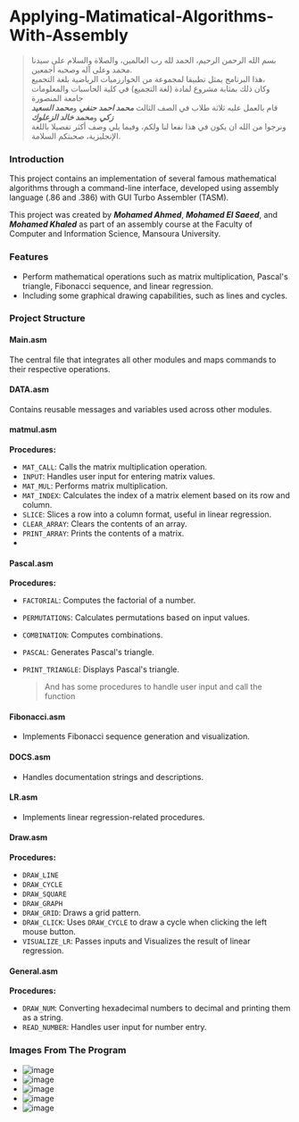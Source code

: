# Applying-Matimatical-Algorithms-With-Assembly


> بسم الله الرحمن الرحيم، الحمد لله رب العالمين، والصلاة والسلام على سيدنا محمد وعلى آله وصحبه أجمعين.  
> هذا البرنامج يمثل تطبيقا لمجموعة من الخوارزميات الرياضية بلغة التجميع،  
>  وكان ذلك بمثابة مشروع لمادة (لغة التجميع) في كلية الحاسبات والمعلومات جامعة المنصورة  
> قام بالعمل عليه ثلاثة طلاب في الصف الثالث ***محمد احمد حنفي*** و***محمد السعيد زكي*** و***محمد خالد الزعلوك***   
> ونرجوا من الله ان يكون في هذا نفعا لنا ولكم، وفيما يلي وصف أكثر تفصيلا باللغة الإنجليزية، صحبتكم السلامة.
### Introduction

This project contains an implementation of several famous mathematical algorithms through a command-line interface, developed using assembly language (.86 and .386) with GUI Turbo Assembler (TASM).

This project was created by ***Mohamed Ahmed***, ***Mohamed El Saeed***, and ***Mohamed Khaled*** as part of an assembly course at the Faculty of Computer and Information Science, Mansoura University.

### Features

- Perform mathematical operations such as matrix multiplication, Pascal's triangle, Fibonacci sequence, and linear regression.
- Including some graphical drawing capabilities, such as lines and cycles.

### Project Structure
#### Main.asm

The central file that integrates all other modules and maps commands to their respective operations.

#### DATA.asm

Contains reusable messages and variables used across other modules.

#### matmul.asm
**Procedures:**

- `MAT_CALL`: Calls the matrix multiplication operation.
- `INPUT`: Handles user input for entering matrix values.
- `MAT_MUL`: Performs matrix multiplication.
- `MAT_INDEX`: Calculates the index of a matrix element based on its row and column.
- `SLICE`: Slices a row into a column format, useful in linear regression.
- `CLEAR_ARRAY`: Clears the contents of an array.
- `PRINT_ARRAY`: Prints the contents of a matrix.
- 
#### Pascal.asm
**Procedures:**

- `FACTORIAL`: Computes the factorial of a number.
- `PERMUTATIONS`: Calculates permutations based on input values.
- `COMBINATION`: Computes combinations.
- `PASCAL`: Generates Pascal's triangle.
- `PRINT_TRIANGLE`: Displays Pascal's triangle.

    > And has some procedures to handle user input and call the function
    

#### Fibonacci.asm

- Implements Fibonacci sequence generation and visualization.

#### DOCS.asm

- Handles documentation strings and descriptions.

#### LR.asm

- Implements linear regression-related procedures.

#### Draw.asm
**Procedures:**

- `DRAW_LINE`
- `DRAW_CYCLE`
- `DRAW_SQUARE`
- `DRAW_GRAPH`
- `DRAW_GRID`: Draws a grid pattern.
- `DRAW_CLICK`: Uses `DRAW_CYCLE` to draw a cycle when clicking the left mouse button.
- `VISUALIZE_LR`: Passes inputs and Visualizes the result of linear regression.
    

#### General.asm
**Procedures:**

- `DRAW_NUM`: Converting hexadecimal numbers to decimal and printing them as a string.
- `READ_NUMBER`: Handles user input for number entry.

### Images From The Program

- ![image](https://github.com/user-attachments/assets/93f6bc48-7fb7-45e0-9074-144334f2ab25)
- ![image](https://github.com/user-attachments/assets/83b89792-e974-4eec-96f9-a279abce0e65)
- ![image](https://github.com/user-attachments/assets/25384ebc-65cd-45ae-a798-d4be446a1fa7)
- ![image](https://github.com/user-attachments/assets/49f8ec48-91f1-4c40-bb06-a6bf3f1a9516)
- ![image](https://github.com/user-attachments/assets/b29c3346-281d-4ef3-be7d-2f8842565d34)
